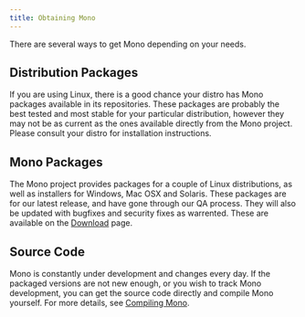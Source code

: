 ```yaml
---
title: Obtaining Mono
---
```


There are several ways to get Mono depending on your needs.

## Distribution Packages

If you are using Linux, there is a good chance your distro has Mono packages available in its repositories.  These packages are probably the best tested and most stable for your particular distribution, however they may not be as current as the ones available directly from the Mono project.  Please consult your distro for installation instructions.

## Mono Packages

The Mono project provides packages for a couple of Linux distributions, as well as installers for Windows, Mac OSX and Solaris.  These packages are for our latest release, and have gone through our QA process.  They will also be updated with bugfixes and security fixes as warrented.  These are available on the [Download](http://mono-project.com/Downloads) page.

## Source Code

Mono is constantly under development and changes every day.  If the packaged versions are not new enough, or you wish to track Mono development, you can get the source code directly and compile Mono yourself.  For more details, see [Compiling Mono](/Compiling_Mono).